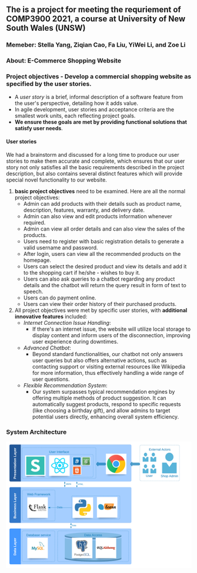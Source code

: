## The is a project for meeting the requriement of COMP3900 2021, a course at University of New South Wales (UNSW)
### Memeber:  Stella Yang, Ziqian Cao, Fa Liu, YiWei Li, and Zoe Li
### About: E-Commerce Shopping Website


### Project objectives - **Develop a commercial shopping website as specified by the user stories**. 

- A *user story* is a brief, informal description of a software feature from the user's perspective, detailing how it adds value.
- In agile development, user stories and acceptance criteria are the smallest work units, each reflecting project goals. 
- **We ensure these goals are met by providing functional solutions that satisfy user needs**.


#### User stories 
We had a brainstorm and discussed for a long time to produce our user stories to make them accurate and complete, which ensures that our user story not only satisfies all the basic requirements described in the project description, but also contains several distinct features which will provide special novel functionality to our website. 

1. **basic project objectives** need to be examined. Here are all the normal project objectives: 
   - Admin can add products with their details such as product name, description, features, warranty, and delivery date. 
   - Admin can also view and edit products information whenever required.	 
   - Admin can view all order details and can also view the sales of the products.  
   - Users need to register with basic registration details to generate a valid username and password. 
   - After login, users can view all the recommended products on the homepage.   
   - Users can select the desired product and view its details and add it to the shopping cart if he/she - wishes to buy it.   
   - Users can also ask queries to a chatbot regarding any product details and the chatbot will return the query result in form of text to speech. 	 
   - Users can do payment online. 
   - Users can view their order history of their purchased products. 
2. All project objectives were met by specific user stories, with **additional innovative features** included:
   - *Internet Connection Issue Handling*: 
     - If there's an internet issue, the website will utilize local storage to display content and inform users of the disconnection, improving user experience during downtimes. 
   - *Advanced Chatbot*: 
     - Beyond standard functionalities, our chatbot not only answers user queries but also offers alternative actions, such as contacting support or visiting external resources like Wikipedia for more information, thus effectively handling a wide range of user questions. 
   - *Flexible Recommendation System*: 
     - Our system surpasses typical recommendation engines by offering multiple methods of product suggestion. It can automatically suggest products, respond to specific requests (like choosing a birthday gift), and allow admins to target potential users directly, enhancing overall system efficiency.


### System Architecture
<img src="src/system_architecture.png"/>
